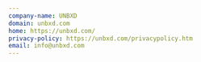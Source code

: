 ```yaml
---
company-name: UNBXD
domain: unbxd.com
home: https://unbxd.com/
privacy-policy: https://unbxd.com/privacypolicy.htm
email: info@unbxd.com
---
```




